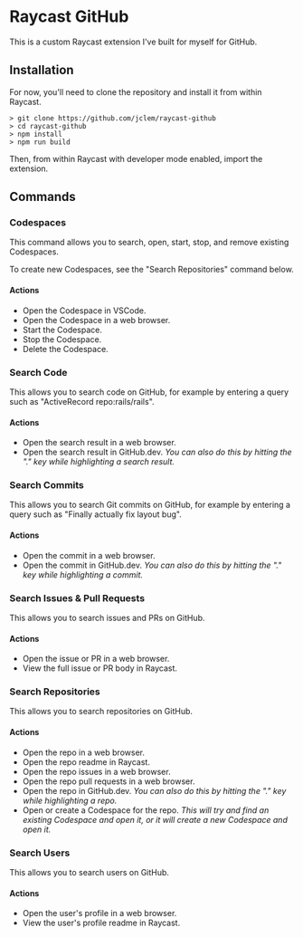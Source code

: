 # Raycast GitHub

This is a custom Raycast extension I've built for myself for GitHub.

## Installation

For now, you'll need to clone the repository and install it from within Raycast.

```shell
> git clone https://github.com/jclem/raycast-github
> cd raycast-github
> npm install
> npm run build
```

Then, from within Raycast with developer mode enabled, import the extension.

## Commands

### Codespaces

This command allows you to search, open, start, stop, and remove existing Codespaces.

To create new Codespaces, see the "Search Repositories" command below.

#### Actions

- Open the Codespace in VSCode.
- Open the Codespace in a web browser.
- Start the Codespace.
- Stop the Codespace.
- Delete the Codespace.

### Search Code

This allows you to search code on GitHub, for example by entering a query such as "ActiveRecord repo:rails/rails".

#### Actions

- Open the search result in a web browser.
- Open the search result in GitHub.dev. _You can also do this by hitting the "."
  key while highlighting a search result._

### Search Commits

This allows you to search Git commits on GitHub, for example by entering a query
such as "Finally actually fix layout bug".

#### Actions

- Open the commit in a web browser.
- Open the commit in GitHub.dev. _You can also do this by hitting the "."
  key while highlighting a commit._

### Search Issues & Pull Requests

This allows you to search issues and PRs on GitHub.

#### Actions

- Open the issue or PR in a web browser.
- View the full issue or PR body in Raycast.

### Search Repositories

This allows you to search repositories on GitHub.

#### Actions

- Open the repo in a web browser.
- Open the repo readme in Raycast.
- Open the repo issues in a web browser.
- Open the repo pull requests in a web browser.
- Open the repo in GitHub.dev. _You can also do this by hitting the "." key
  while highlighting a repo._
- Open or create a Codespace for the repo. _This will try and find an existing
  Codespace and open it, or it will create a new Codespace and open it._

### Search Users

This allows you to search users on GitHub.

#### Actions

- Open the user's profile in a web browser.
- View the user's profile readme in Raycast.
